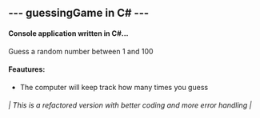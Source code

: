 ## --- guessingGame in C# ---

#### Console application written in C#...
Guess a random number between 1 and 100

#### Feautures:
- The computer will keep track how many times you guess

###### | This is a refactored version with better coding and more error handling |